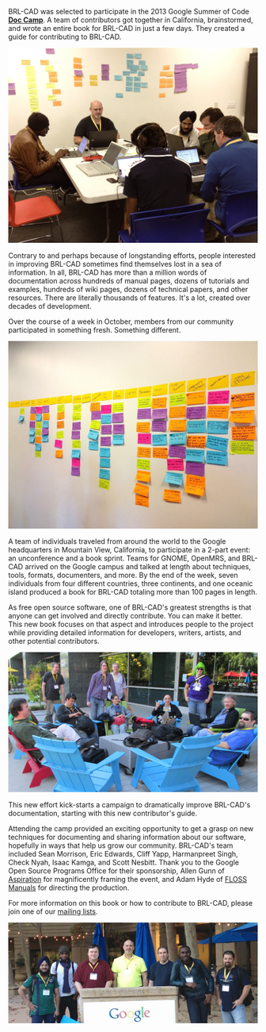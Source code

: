 BRL-CAD was selected to participate in the 2013 Google Summer of Code
**[Doc
Camp](http://www.flossmanuals.org/news/2013-doc-camp-call-proposals)**.
A team of contributors got together in California, brainstormed, and
wrote an entire book for BRL-CAD in just a few days. They created a
guide for contributing to BRL-CAD.

![](img/DocCamp_WorkingHard.jpg)

Contrary to and perhaps because of longstanding efforts, people
interested in improving BRL-CAD sometimes find themselves lost in a sea
of information. In all, BRL-CAD has more than a million words of
documentation across hundreds of manual pages, dozens of tutorials and
examples, hundreds of wiki pages, dozens of technical papers, and other
resources. There are literally thousands of features. It's a lot,
created over decades of development.

Over the course of a week in October, members from our community
participated in something fresh. Something different.

![](img/DocCamp_TopicWall.jpg)

A team of individuals traveled from around the world to the Google
headquarters in Mountain View, California, to participate in a 2-part
event: an unconference and a book sprint. Teams for GNOME, OpenMRS, and
BRL-CAD arrived on the Google campus and talked at length about
techniques, tools, formats, documenters, and more. By the end of the
week, seven individuals from four different countries, three continents,
and one oceanic island produced a book for BRL-CAD totaling more than
100 pages in length.

As free open source software, one of BRL-CAD's greatest strengths is
that anyone can get involved and directly contribute. You can make it
better. This new book focuses on that aspect and introduces people to
the project while providing detailed information for developers,
writers, artists, and other potential contributors.

![](img/DocCamp_Relaxing.jpg)

This new effort kick-starts a campaign to dramatically improve BRL-CAD's
documentation, starting with this new contributor's guide.

Attending the camp provided an exciting opportunity to get a grasp on
new techniques for documenting and sharing information about our
software, hopefully in ways that help us grow our community. BRL-CAD's
team included Sean Morrison, Eric Edwards, Cliff Yapp, Harmanpreet
Singh, Check Nyah, Isaac Kamga, and Scott Nesbitt. Thank you to the
Google Open Source Programs Office for their sponsorship, Allen Gunn of
[Aspiration](http://aspirationtech.org/) for magnificently framing the
event, and Adam Hyde of [FLOSS Manuals](http://www.flossmanuals.org/)
for directing the production.

For more information on this book or how to contribute to BRL-CAD,
please join one of our [mailing lists](mailing_lists.md).

![](img/DocCamp_Team.png)
